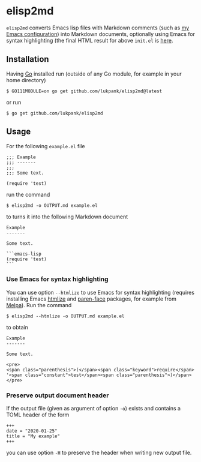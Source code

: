elisp2md
========

`elisp2md` converts Emacs lisp files with Markdown comments (such as
[my Emacs configuration](https://github.com/lukpank/.emacs.d)) into
Markdown documents, optionally using Emacs for syntax highlighting
(the final HTML result for above `init.el` is
[here](https://lupan.pl/dotemacs/).


Installation
------------

Having [Go](https://golang.org/) installed run (outside of any Go
module, for example in your home directory)

```
$ GO111MODULE=on go get github.com/lukpank/elisp2md@latest
```

or run

```
$ go get github.com/lukpank/elisp2md
```


Usage
-----

For the following `example.el` file

```
;;; Example
;;; -------
;;;
;;; Some text.

(require 'test)
```

run the command

```
$ elisp2md -o OUTPUT.md example.el
```

to turns it into the following Markdown document

    Example
    -------

    Some text.

    ```emacs-lisp
    (require 'test)
    ```


### Use Emacs for syntax highlighting

You can use option `--htmlize` to use Emacs for syntax highlighting
(requires installing Emacs [htmlize](https://melpa.org/#/htmlize) and
[paren-face](https://melpa.org/#/paren-face) packages, for example
from [Melpa](https://melpa.org/)). Run the command

```
$ elisp2md --htmlize -o OUTPUT.md example.el
```

to obtain

```
Example
-------

Some text.

<pre>
<span class="parenthesis">(</span><span class="keyword">require</span> '<span class="constant">test</span><span class="parenthesis">)</span>
</pre>
```


### Preserve output document header

If the output file (given as argument of option `-o`) exists and
contains a TOML header of the form

```
+++
date = "2020-01-25"
title = "My example"
+++
```

you can use option `-H` to preserve the header when writing new output
file.
